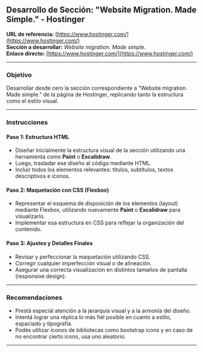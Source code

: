 ## Desarrollo de Sección: "Website Migration. Made Simple." - Hostinger

**URL de referencia:** [https://www.hostinger.com/](https://www.hostinger.com/)  
**Sección a desarrollar:** *Website migration. Made simple.*  
**Enlace directo:** [https://www.hostinger.com/](https://www.hostinger.com/)

---

### Objetivo

Desarrollar desde cero la sección correspondiente a “Website migration. Made simple.” de la página de Hostinger, replicando tanto la estructura como el estilo visual.

---

### Instrucciones

#### Paso 1: Estructura HTML
- Diseñar inicialmente la estructura visual de la sección utilizando una herramienta como **Paint** o **Excalidraw**.
- Luego, trasladar ese diseño al código mediante HTML.
- Incluir todos los elementos relevantes: títulos, subtítulos, textos descriptivos e íconos.

#### Paso 2: Maquetación con CSS (Flexbox)
- Representar el esquema de disposición de los elementos (layout) mediante Flexbox, utilizando nuevamente **Paint** o **Excalidraw** para visualizarlo.
- Implementar esa estructura en CSS para reflejar la organización del contenido.

#### Paso 3: Ajustes y Detalles Finales
- Revisar y perfeccionar la maquetación utilizando CSS.
- Corregir cualquier imperfección visual o de alineación.
- Asegurar una correcta visualización en distintos tamaños de pantalla (responsive design).

---

### Recomendaciones
- Prestá especial atención a la jerarquía visual y a la armonía del diseño.
- Intentá lograr una réplica lo más fiel posible en cuanto a estilo, espaciado y tipografía.
- Podés utilizar íconos de bibliotecas como bootstrap icons y en caso de no encontrar cierto icono, usa uno aleatorio.

---
